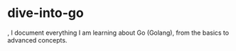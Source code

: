 # dive-into-go
, I document everything I am learning about Go (Golang), from the basics to advanced concepts.
